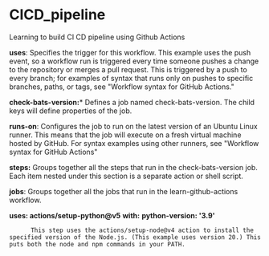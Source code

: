 # CICD_pipeline
Learning to build CI CD pipeline using Github Actions

**uses**: Specifies the trigger for this workflow. This example uses the push event, so a workflow run is      triggered every time someone pushes a change to the repository or merges a pull request. This is triggered by a push to every branch; for examples of syntax that runs only on pushes to specific branches, paths, or tags, see "Workflow syntax for GitHub Actions."

**check-bats-version:*** Defines a job named check-bats-version. The child keys will define properties of the job.

**runs-on**: Configures the job to run on the latest version of an Ubuntu Linux runner. This means that the job will execute on a fresh virtual machine hosted by GitHub. For syntax examples using other runners, see "Workflow syntax for GitHub Actions"

**steps:** Groups together all the steps that run in the check-bats-version job. Each item nested under this section is a separate action or shell script.


**jobs**: Groups together all the jobs that run in the learn-github-actions workflow.

**uses: actions/setup-python@v5**
    **with:**
        **python-version: '3.9'**

          This step uses the actions/setup-node@v4 action to install the specified version of the Node.js. (This example uses version 20.) This puts both the node and npm commands in your PATH.